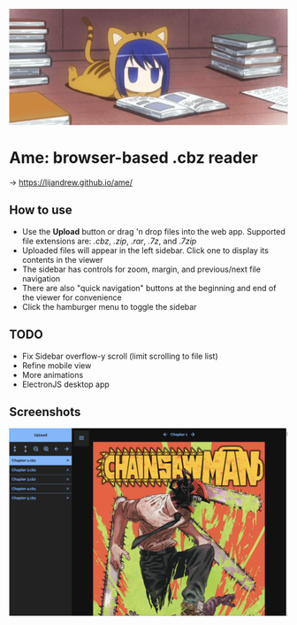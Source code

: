 ![Splash screen gif](./src/assets/splash.gif)

# **Ame: browser-based .cbz reader**

&rarr; https://lijandrew.github.io/ame/

## **How to use**

- Use the **Upload** button or drag 'n drop files into the web app. Supported file extensions are: _.cbz_, _.zip_, _.rar_, _.7z_, and _.7zip_
- Uploaded files will appear in the left sidebar. Click one to display its contents in the viewer
- The sidebar has controls for zoom, margin, and previous/next file navigation
- There are also "quick navigation" buttons at the beginning and end of the viewer for convenience
- Click the hamburger menu to toggle the sidebar

## **TODO**

- Fix Sidebar overflow-y scroll (limit scrolling to file list)
- Refine mobile view
- More animations
- ElectronJS desktop app

## **Screenshots**

![Demo screenshot](./src/assets/screenshot.png)
